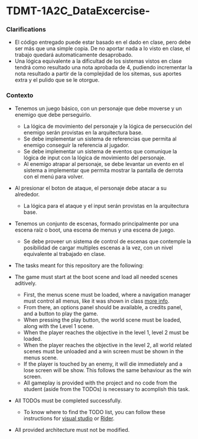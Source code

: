 # TDMT-1A2C_DataExcercise-

### Clarifications
- El código entregado puede estar basado en el dado en clase, pero debe ser más que una simple copia. De no aportar nada a lo visto en clase, el trabajo quedará automaticamente desaprobado.
- Una lógica equivalente a la dificultad de los sistemas vistos en clase tendrá como resultado una nota aprobada de 4, pudiendo incrementar la nota resultado a partir de la complejidad de los sitemas, sus aportes extra y el pulido que se le otorgue.
### Contexto
- Tenemos un juego básico, con un personaje que debe moverse y un enemigo que debe perseguirlo.
    - La lógica de movimiento del personaje y la lógica de persecución del enemigo serán provistas en la arquitectura base.
    - Se debe implementar un sistema de referencias que permita al enemigo conseguir la referencia al jugador.
    - Se debe implementar un sistema de eventos que comunique la lógica de input con la lógica de movimiento del personaje.
    - Al enemigo atrapar al personaje, se debe levantar un evento en el sistema a implementar que permita mostrar la pantalla de derrota con el menú para volver.
- Al presionar el boton de ataque, el personaje debe atacar a su alrededor.
    - La lógica para el ataque y el input serán provistas en la arquitectura base.
- Tenemos un conjunto de escenas, formado principalmente por una escena raíz o boot, una escena de menus y una escena de juego.
    - Se debe proveer un sistema de control de escenas que contemple la posibilidad de cargar multiples escenas a la vez, con un nivel equivalente al trabajado en clase.
 
- The tasks meant for this repository are the following:
- The game must start at the boot scene and load all needed scenes aditively.
    - First, the menus scene must be loaded, where a navigation manager must control all menus, like it was shown in class [more info](https://github.com/jvarelaaloisio/TDMT-1A2C_Navigation).
    - From there, an options panel should be available, a credits panel, and a button to play the game.
    - When pressing the play button, the world scene must be loaded, along with the Level 1 scene.
    - When the player reaches the objective in the level 1, level 2 must be loaded.
    - When the player reaches the objective in the level 2, all world related scenes must be unloaded and a win screen must be shown in the menus scene.
    - If the player is touched by an enemy, it will die immediately and a lose screen will be show. This follows the same behaviour as the win screen.
    - All gameplay is provided with the project and no code from the student (aside from the TODOs) is necessary to acomplish this task.
- All TODOs must be completed successfully.
    -  To know where to find the TODO list, you can follow these instructions for [visual studio](https://learn.microsoft.com/en-us/visualstudio/ide/using-the-task-list?view=vs-2022) or [Rider](https://www.jetbrains.com/help/rider/Navigation_and_Search__Navigating_Between_To_do_Items.html).
- All provided architecture must not be modified.
